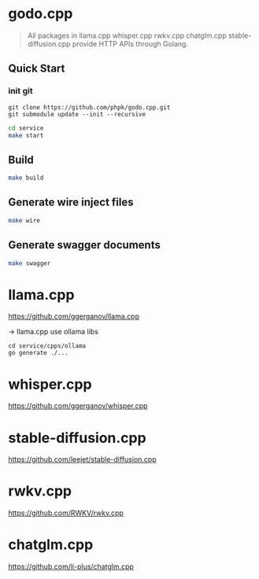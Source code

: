 # godo.cpp

> All packages in llama.cpp whisper.cpp rwkv.cpp chatglm.cpp stable-diffusion.cpp provide HTTP APIs through Golang.

## Quick Start

### init git
```
git clone https://github.com/phpk/godo.cpp.git
git submodule update --init --recursive
```

```bash
cd service
make start
```

## Build

```bash
make build
```

## Generate wire inject files

```bash
make wire
```

## Generate swagger documents

```bash
make swagger
```

# llama.cpp
https://github.com/ggerganov/llama.cpp

-> llama.cpp use ollama libs
```
cd service/cpps/ollama
go generate ./...
```

# whisper.cpp
https://github.com/ggerganov/whisper.cpp

# stable-diffusion.cpp
https://github.com/leejet/stable-diffusion.cpp

# rwkv.cpp
https://github.com/RWKV/rwkv.cpp

# chatglm.cpp
https://github.com/li-plus/chatglm.cpp

